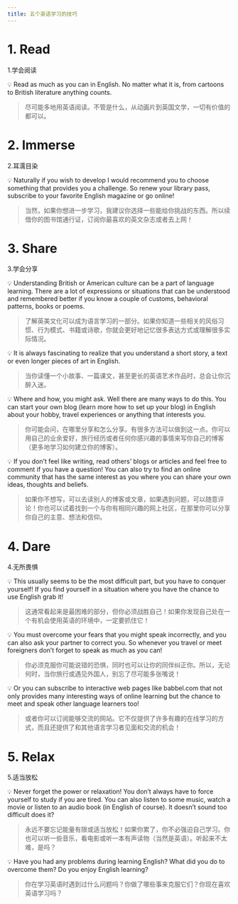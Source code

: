 ```yaml
---
title: 五个英语学习的技巧
---
```

# 1. Read

1.学会阅读

<aside>
💡 Read as much as you can in English. No matter what it is, from cartoons to British literature anything counts.

</aside>

> 尽可能多地用英语阅读。不管是什么，从动画片到英国文学，一切有价值的都可以。
> 

# 2. Immerse

2.耳濡目染

<aside>
💡 Naturally if you wish to develop I would recommend you to choose something that provides you a challenge. So renew your library pass, subscribe to your favorite English magazine or go online!

</aside>

> 当然，如果你想进一步学习，我建议你选择一些能给你挑战的东西。所以续借你的图书馆通行证，订阅你最喜欢的英文杂志或者去上网！
> 

# 3. Share

3.学会分享

<aside>
💡 Understanding British or American culture can be a
part of language learning. There are a lot of expressions or situations that
can be understood and remembered better if you know a couple of customs,
behavioral patterns, books or poems.

</aside>

> 了解英美文化可以成为语言学习的一部分。如果你知道一些相关的风俗习惯、行为模式、书籍或诗歌，你就会更好地记忆很多表达方式或理解很多实际情况。
> 

<aside>
💡 It is always fascinating to realize that you understand a short story, a text or even longer pieces of art in English.

</aside>

> 当你读懂一个小故事、一篇课文，甚至更长的英语艺术作品时，总会让你沉醉入迷。
> 

<aside>
💡 Where and how, you might ask. Well there are many
ways to do this. You can start your own blog (learn more how to set up your
blog) in English about your hobby, travel experiences or anything that
interests you.

</aside>

> 你可能会问，在哪里分享和怎么分享。有很多方法可以做到这一点。你可以用自己的业余爱好，旅行经历或者任何你感兴趣的事情来写你自己的博客（更多地学习如何建立你的博客）。
> 

<aside>
💡 If you don’t feel like writing, read others’ blogs or
articles and feel free to comment if you have a question! You can also try to
find an online community that has the same interest as you where you can share
your own ideas, thoughts and beliefs.
</aside>

> 如果你不想写，可以去读别人的博客或文章，如果遇到问题，可以随意评论！你也可以试着找到一个与你有相同兴趣的网上社区，在那里你可以分享你自己的主意、想法和信仰。
> 

# 4. Dare

4.无所畏惧

<aside>
💡 This usually seems to be the most difficult part, but you have to conquer yourself! If you find yourself in a situation where you have the chance to use English grab it!

</aside>

> 这通常看起来是最困难的部分，但你必须战胜自己！如果你发现自己处在一个有机会使用英语的环境中，一定要抓住它！
> 

<aside>
💡 You must overcome your fears that you might speak incorrectly, and you can also ask your partner to correct you. So whenever you travel or meet foreigners don’t forget to speak as much as you can!

</aside>

> 你必须克服你可能说错的恐惧，同时也可以让你的同伴纠正你。所以，无论何时，当你旅行或遇见外国人，别忘了尽可能多张嘴说！
> 

<aside>
💡 Or you can subscribe to interactive web pages like babbel.com that not only provides many interesting ways of online learning but the chance to meet and speak other language learners too!

</aside>

> 或者你可以订阅能够交流的网站。它不仅提供了许多有趣的在线学习的方式，而且还提供了和其他语言学习者见面和交流的机会！
> 

# 5. Relax

5.适当放松

<aside>
💡 Never forget the power or relaxation! You don’t
always have to force yourself to study if you are tired. You can also listen to
some music, watch a movie or listen to an audio book (in English of course). It
doesn’t sound too difficult does it?

</aside>

> 永远不要忘记能量有限或适当放松！如果你累了，你不必强迫自己学习。你也可以听一些音乐，看电影或听一本有声读物（当然是英语）。听起来不太难，是吗？
> 

<aside>
💡 Have you had any problems during learning English?
What did you do to overcome them? Do you enjoy English learning?

</aside>

> 你在学习英语时遇到过什么问题吗？你做了哪些事来克服它们？你现在喜欢英语学习吗？